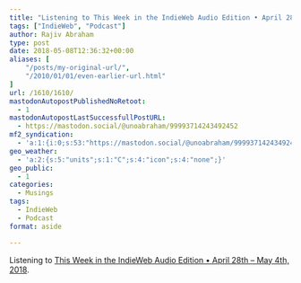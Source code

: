 ```yaml
---
title: "Listening to This Week in the IndieWeb Audio Edition • April 28th - May 4th, 2018"
tags: ["IndieWeb", "Podcast"]
author: Rajiv Abraham
type: post
date: 2018-05-08T12:36:32+00:00
aliases: [
    "/posts/my-original-url/",
    "/2010/01/01/even-earlier-url.html"
]
url: /1610/1610/
mastodonAutopostPublishedNoRetoot:
  - 1
mastodonAutopostLastSuccessfullPostURL:
  - https://mastodon.social/@unoabraham/99993714243492452
mf2_syndication:
  - 'a:1:{i:0;s:53:"https://mastodon.social/@unoabraham/99993714243492452";}'
geo_weather:
  - 'a:2:{s:5:"units";s:1:"C";s:4:"icon";s:4:"none";}'
geo_public:
  - 1
categories:
  - Musings
tags:
  - IndieWeb
  - Podcast
format: aside

---
```

Listening to <a href="https://martymcgui.re/2018/05/06/134816/" target="_blank" rel="noopener">This Week in the IndieWeb Audio Edition • April 28th &#8211; May 4th, 2018</a>.